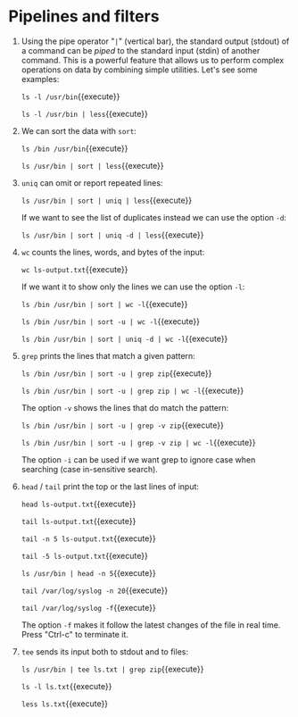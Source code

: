 # Pipelines and filters

1. Using the pipe operator "`|`" (vertical bar), the standard output
   (stdout) of a command can be _piped_ to the standard input (stdin)
   of another command. This is a powerful feature that allows us to
   perform complex operations on data by combining simple
   utilities. Let's see some examples:

   `ls -l /usr/bin`{{execute}}

   `ls -l /usr/bin | less`{{execute}}

2. We can sort the data with `sort`:

   `ls /bin /usr/bin`{{execute}}

   `ls /usr/bin | sort | less`{{execute}}

3. `uniq` can omit or report repeated lines:

   `ls /usr/bin | sort | uniq | less`{{execute}}

   If we want to see the list of duplicates instead we can use the
   option `-d`:
   
   `ls /usr/bin | sort | uniq -d | less`{{execute}}

4. `wc` counts the lines, words, and bytes of the input:

   `wc ls-output.txt`{{execute}}
   
   If we want it to show only the lines we can use the option `-l`:
   
   `ls /bin /usr/bin | sort | wc -l`{{execute}}

   `ls /bin /usr/bin | sort -u | wc -l`{{execute}}

   `ls /bin /usr/bin | sort | uniq -d | wc -l`{{execute}}

5. `grep` prints the lines that match a given pattern:

   `ls /bin /usr/bin | sort -u | grep zip`{{execute}}
   
   `ls /bin /usr/bin | sort -u | grep zip | wc -l`{{execute}}
   
   The option `-v` shows the lines that do match the pattern:
   
   `ls /bin /usr/bin | sort -u | grep -v zip`{{execute}}
   
   `ls /bin /usr/bin | sort -u | grep -v zip | wc -l`{{execute}}
   
   The option `-i` can be used if we want grep to ignore case when
   searching (case in-sensitive search).
   
6. `head` / `tail` print the top or the last lines of input:

   `head ls-output.txt`{{execute}}
   
   `tail ls-output.txt`{{execute}}
   
   `tail -n 5 ls-output.txt`{{execute}}
   
   `tail -5 ls-output.txt`{{execute}}
   
   `ls /usr/bin | head -n 5`{{execute}}
   
   `tail /var/log/syslog -n 20`{{execute}}
   
   `tail /var/log/syslog -f`{{execute}}
   
   The option `-f` makes it follow the latest changes of the file in
   real time. Press "Ctrl-c" to terminate it.
   
7. `tee` sends its input both to stdout and to files:

   `ls /usr/bin | tee ls.txt | grep zip`{{execute}}
   
   `ls -l ls.txt`{{execute}}
   
   `less ls.txt`{{execute}}
